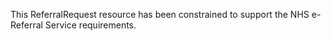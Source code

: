 This ReferralRequest resource has been constrained to support the NHS e-Referral Service requirements.
